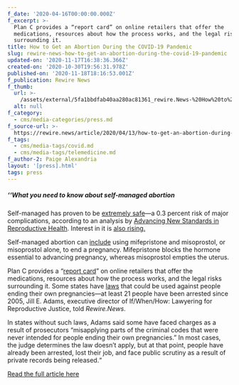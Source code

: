 ```yaml
---
f_date: '2020-04-16T00:00:00.000Z'
f_excerpt: >-
  Plan C provides a “report card” on online retailers that offer the
  medications, resources about how the process works, and the legal risks
  surrounding it.
title: How to Get an Abortion During the COVID-19 Pandemic
slug: rewire-news-how-to-get-an-abortion-during-the-covid-19-pandemic
updated-on: '2020-11-17T16:38:36.366Z'
created-on: '2020-10-30T19:56:31.978Z'
published-on: '2020-11-18T18:16:53.001Z'
f_publication: Rewire News
f_thumb:
  url: >-
    /assets/external/5fa1bbdfab40aa280ac81361_rewire.News-%20How%20to%20Get%20an%20Abortion.jpg
  alt: null
f_category:
  - cms/media-categories/press.md
f_source-url: >-
  https://rewire.news/article/2020/04/13/how-to-get-an-abortion-during-the-covid-19-pandemic/
f_tags:
  - cms/media-tags/covid.md
  - cms/media-tags/telemedicine.md
f_author-2: Paige Alexandria
layout: '[press].html'
tags: press
---
```


##### ‘‘**What you need to know about self-managed abortion** 

Self-managed has proven to be [extremely safe](https://rewire.news/article/2020/01/23/medication-abortion-is-key-to-the-future-of-abortion-access/)—a 0.3 percent risk of major complications, according to an analysis by [Advancing New Standards in Reproductive Health](https://www.ansirh.com/sites/default/files/publications/files/upadhyay-jan15-incidence_of_emergency_department_visits.pdf). Interest in it is [also rising.](https://www.vox.com/the-highlight/2019/7/1/18638649/abortion-pill-internet-misoprostol-mifepristone)

Self-managed abortion can [include](https://abortionpillinfo.org/en/using-abortion-pills-for-safe-abortion-usa) using mifepristone and misoprostol, or misoprostol alone, to end a pregnancy. Mifepristone blocks the hormone essential to advancing pregnancy, whereas misoprostol empties the uterus.

Plan C provides a “[report card](https://plancpills.org/reportcard)” on online retailers that offer the medications, resources about how the process works, and the legal risks surrounding it. Some states have [laws](https://docs.wixstatic.com/ugd/aa251a_09c00144ac5b4bb997637bc3ac2c7259.pdf) that could be used against people ending their own pregnancies—at least 21 people have been arrested since 2005, Jill E. Adams, executive director of If/When/How: Lawyering for Reproductive Justice, told _Rewire.News_. 

In states without such laws, Adams said some have faced charges as a result of prosecutors “misapplying parts of the criminal codes that were never intended for people ending their own pregnancies.” In most cases, the judge determines the law doesn’t apply, but at that point, people have already been arrested, lost their job, and face public scrutiny as a result of private records being released.“

[Read the full article here](https://rewire.news/article/2020/04/13/how-to-get-an-abortion-during-the-covid-19-pandemic/)
